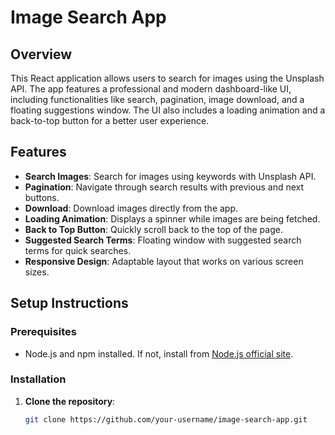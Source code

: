 # Image Search App

## Overview

This React application allows users to search for images using the Unsplash API. The app features a professional and modern dashboard-like UI, including functionalities like search, pagination, image download, and a floating suggestions window. The UI also includes a loading animation and a back-to-top button for a better user experience.

## Features

- **Search Images**: Search for images using keywords with Unsplash API.
- **Pagination**: Navigate through search results with previous and next buttons.
- **Download**: Download images directly from the app.
- **Loading Animation**: Displays a spinner while images are being fetched.
- **Back to Top Button**: Quickly scroll back to the top of the page.
- **Suggested Search Terms**: Floating window with suggested search terms for quick searches.
- **Responsive Design**: Adaptable layout that works on various screen sizes.

## Setup Instructions

### Prerequisites

- Node.js and npm installed. If not, install from [Node.js official site](https://nodejs.org/).

### Installation

1. **Clone the repository**:

   ```bash
   git clone https://github.com/your-username/image-search-app.git
